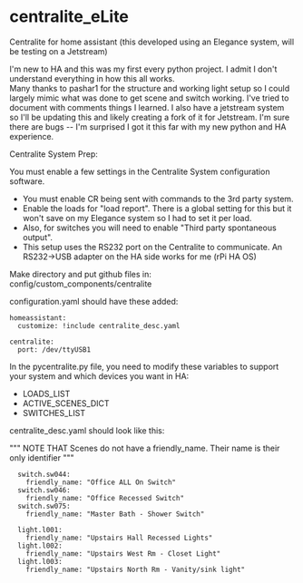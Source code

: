 # centralite_eLite
Centralite for home assistant (this developed using an Elegance system, will be testing on a Jetstream)

I'm new to HA and this was my first every python project.  I admit I don't understand everything in how this all works.  
Many thanks to pashar1 for the structure and working light setup so I could largely mimic what was done to get scene and switch working.
I've tried to document with comments things I learned.  I also have a jetstream system so I'll be updating this and likely
creating a fork of it for Jetstream.  I'm sure there are bugs -- I'm surprised I got it this far with my new python and HA experience.

Centralite System Prep:

You must enable a few settings in the Centralite System configuration software. 
- You must enable CR being sent with commands to the 3rd party system.  
- Enable the loads for "load report". There is a global setting for this but it won't save on my Elegance system so I had to set it per load.
- Also, for switches you will need to enable "Third party spontaneous output".  
- This setup uses the RS232 port on the Centralite to communicate.  An RS232->USB adapter on the HA side works for me (rPi HA OS)


Make directory and put github files in: config/custom_components/centralite

configuration.yaml should have these added:

```
homeassistant:
  customize: !include centralite_desc.yaml

centralite:
  port: /dev/ttyUSB1
```

In the pycentralite.py file, you need to modify these variables to support your system and which devices you want in HA:
- LOADS_LIST
- ACTIVE_SCENES_DICT
- SWITCHES_LIST

centralite_desc.yaml should look like this:

  """ NOTE THAT Scenes do not have a friendly_name.  Their name is their only identifier """
```
  switch.sw044:
    friendly_name: "Office ALL On Switch"  
  switch.sw046:
    friendly_name: "Office Recessed Switch"
  switch.sw075:
    friendly_name: "Master Bath - Shower Switch"
    
  light.l001:
    friendly_name: "Upstairs Hall Recessed Lights"
  light.l002:
    friendly_name: "Upstairs West Rm - Closet Light"
  light.l003:
    friendly_name: "Upstairs North Rm - Vanity/sink light"
```
